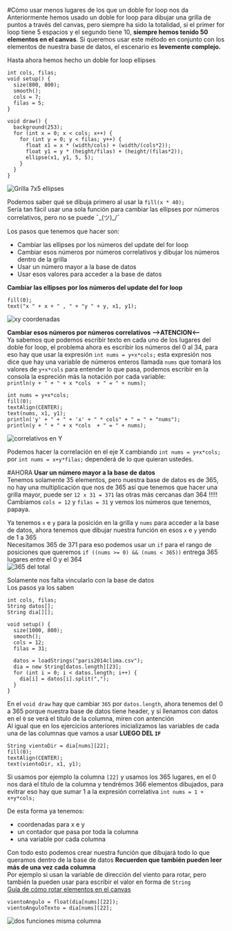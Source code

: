 #Cómo usar menos lugares de los que un doble for loop nos da
Anteriormente hemos usado un doble for loop para dibujar una grilla de puntos a través del canvas, pero siempre ha sido la totalidad, si el primer for loop tiene 5 espacios y el segundo tiene 10, **siempre hemos tenido 50 elementos en el canvas**. Si queremos usar este método en conjunto con los elementos de nuestra base de datos, el escenario es **levemente complejo.**  

Hasta ahora hemos hecho un doble for loop ellipses
```{processing}
int cols, filas;
void setup() {
  size(800, 800);
  smooth();
  cols = 7;
  filas = 5;
}

void draw() {
  background(253);
  for (int x = 0; x < cols; x++) {
    for (int y = 0; y < filas; y++) {
      float x1 = x * (width/cols) + (width/(cols*2));
      float y1 = y * (height/filas) + (height/(filas*2));
      ellipse(x1, y1, 5, 5);
    }
  }
}
```
![Grilla 7x5 ellipses](https://github.com/nicotron/EDII-guides/blob/master/s12/s12Grilla/s12Grilla01-7x5-ellipse.png)  

Podemos saber qué se dibuja primero al usar la `fill(x * 40);`  
Sería tan fácil usar una sola función para cambiar las ellipses por números correlativos, pero no se puede ¯\_(ツ)_/¯  

Los pasos que tenemos que hacer son:
- Cambiar las ellipses por los números del update del for loop
- Cambiar esos números por números correlativos y dibujar los números dentro de la grilla
- Usar un número mayor a la base de datos
- Usar esos valores para acceder a la base de datos  

**Cambiar las ellipses por los números del update del for loop**  
```{processing}
fill(0);
text("x " + x + " , " + "y " + y, x1, y1);
```
![xy coordenadas](https://github.com/nicotron/EDII-guides/blob/master/s12/s12Grilla/s12Grilla01-7x5-xy.png)  

**Cambiar esos números por números correlativos -->ATENCION<--**  
Ya sabemos que podemos escribir texto en cada uno de los lugares del doble for loop, el problema ahora es escribir los números del 0 al 34, para eso hay que usar la expresión `int nums = y+x*cols;` esta expresión nos dice que hay una variable de números enteros llamada `nums` que tomará los valores de `y+x*cols` para entender lo que pasa, podemos escribir en la consola la espreción más la notación por cada variable:  
`println(y + " + " + x *cols  + " = " + nums);`  

```{processing}
int nums = y+x*cols;
fill(0);
textAlign(CENTER);
text(nums, x1, y1);
println('y' + " + " + 'x' + " * cols" + " = " + "nums");
println(y + " + " + x *cols  + " = " + nums);
```
![correlativos en Y](https://github.com/nicotron/EDII-guides/blob/master/s12/s12Grilla/s12Grilla01-7x5-correlativosY.png)  

Podemos hacer la correlación en el eje X cambiando `int nums = y+x*cols;` por `int nums = x+y*filas;` dependerá de lo que quieran ustedes. 

#AHORA
**Usar un número mayor a la base de datos**  
Tenemos solamente 35 elementos, pero nuestra base de datos es de 365, no hay una multiplicación que nos de 365 así que tenemos que hacer una grilla mayor, puede ser `12 x 31 = 371` las otras más cercanas dan 364 !!!!!  
Cambiamos `cols = 12` y `filas = 31` y vemos los números que tenemos, papaya. 

Ya tenemos `x` e `y` para la posición en la grilla y `nums` para acceder a la base de datos, ahora tenemos que dibujar nuestra función en esos `x` e `y` yendo de 1 a 365  
Necesitamos 365 de 371 para eso podemos usar un `if` para el rango de posiciones que queremos
`if ((nums >= 0) && (nums < 365))` entrega 365 lugares entre el 0 y el 364  
![365 del total](https://github.com/nicotron/EDII-guides/blob/master/s12/s12Grilla/s12Grilla01-12x31-365-de-371.png)

Solamente nos falta vincularlo con la base de datos  
Los pasos ya los saben
```{processing}
int cols, filas;
String datos[];
String dia[][];

void setup() {
  size(1000, 800);
  smooth();
  cols = 12;
  filas = 31;
  
  datos = loadStrings("paris2014clima.csv");
  dia = new String[datos.length][23];
  for (int i = 0; i < datos.length; i++) {
    dia[i] = datos[i].split(",");
  }
}
```
En el `void draw` hay que cambiar `365` por `datos.length`, ahora tenemos del 0 a 365 porque nuestra base de datos tiene header, y si llenamos con datos en el `0` se verá el titulo de la columna, miren con antención  
Al igual que en los ejercicios anteriores inicializamos las variables de cada una de las columnas que vamos a usar **LUEGO DEL `IF`**  
```{processing}
String vientoDir = dia[nums][22];
fill(0);
textAlign(CENTER);
text(vientoDir, x1, y1);
```
Si usamos por ejemplo la columna `[22]` y usamos los 365 lugares, en el 0 nos dará el título de la columna y tendrémos 366 elementos dibujados, para evitrar eso hay que sumar 1 a la expresión correlativa `int nums = 1 + x+y*cols;`  

De esta forma ya tenemos:
- coordenadas para x e y
- un contador que pasa por toda la columna
- una variable por cada columna

Con todo esto podemos crear nuestra función que dibujará todo lo que queramos dentro de la base de datos
**Recuerden que también pueden leer más de una vez cada columna**  
Por ejemplo si usan la variable de dirección del viento para rotar, pero también la pueden usar para escribir el valor en forma de `String`  
[Guía de cómo rotar elementos en el canvas](https://github.com/nicotron/EDII/blob/master/s12/s12Rotate-TWO_PI.md)
```{processing}
vientoAngulo = float(dia[nums][22]);
vientoAnguloTexto = dia[nums][22];
```
![dos funciones misma columna](https://github.com/nicotron/EDII-guides/blob/master/s12/s12Grilla/s12Grilla01-12x31-funcion-lectura-doble-de-misma-columna.png)
